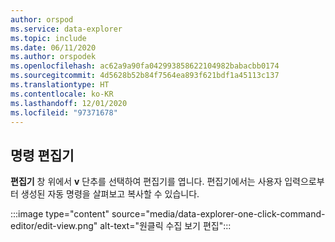 ```yaml
---
author: orspod
ms.service: data-explorer
ms.topic: include
ms.date: 06/11/2020
ms.author: orspodek
ms.openlocfilehash: ac62a9a90fa042993858622104982babacbb0174
ms.sourcegitcommit: 4d5628b52b84f7564ea893f621bdf1a45113c137
ms.translationtype: HT
ms.contentlocale: ko-KR
ms.lasthandoff: 12/01/2020
ms.locfileid: "97371678"
---
```

## <a name="command-editor"></a>명령 편집기

 **편집기** 창 위에서 **v** 단추를 선택하여 편집기를 엽니다. 편집기에서는 사용자 입력으로부터 생성된 자동 명령을 살펴보고 복사할 수 있습니다. 

:::image type="content" source="media/data-explorer-one-click-command-editor/edit-view.png" alt-text="원클릭 수집 보기 편집":::

